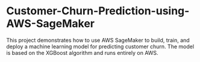 # Customer-Churn-Prediction-using-AWS-SageMaker
This project demonstrates how to use AWS SageMaker to build, train, and deploy a machine learning model for predicting customer churn. The model is based on the XGBoost algorithm and runs entirely on AWS.
